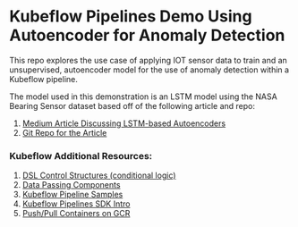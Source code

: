 # Kubeflow Pipelines Demo Using Autoencoder for Anomaly Detection
This repo explores the use case of applying IOT sensor data to train and an unsupervised, autoencoder model for the use of anomaly detection within a Kubeflow pipeline.

The model used in this demonstration is an LSTM model using the NASA Bearing Sensor dataset based off of the following article and repo:

1. [Medium Article Discussing LSTM-based Autoencoders](https://towardsdatascience.com/lstm-autoencoder-for-anomaly-detection-e1f4f2ee7ccf)
2. [Git Repo for the Article](https://github.com/BLarzalere/LSTM-Autoencoder-for-Anomaly-Detection/blob/master/Sensor%20Anomaly%20Detection.ipynb)

### Kubeflow Additional Resources:
1. [DSL Control Structures (conditional logic)](https://github.com/kubeflow/pipelines/tree/b604c6171244cc1cd80bfdc46248eaebf5f985d6/samples/tutorials/DSL%20-%20Control%20structures)
2. [Data Passing Components](https://github.com/kubeflow/pipelines/tree/b604c6171244cc1cd80bfdc46248eaebf5f985d6/samples/tutorials/Data%20passing%20in%20python%20components)
3. [Kubeflow Pipeline Samples](https://github.com/kubeflow/pipelines/tree/b604c6171244cc1cd80bfdc46248eaebf5f985d6/samples)
4. [Kubeflow Pipelines SDK Intro](https://www.kubeflow.org/docs/pipelines/sdk/sdk-overview/)
5. [Push/Pull Containers on GCR](https://cloud.google.com/container-registry/docs/pushing-and-pulling)
